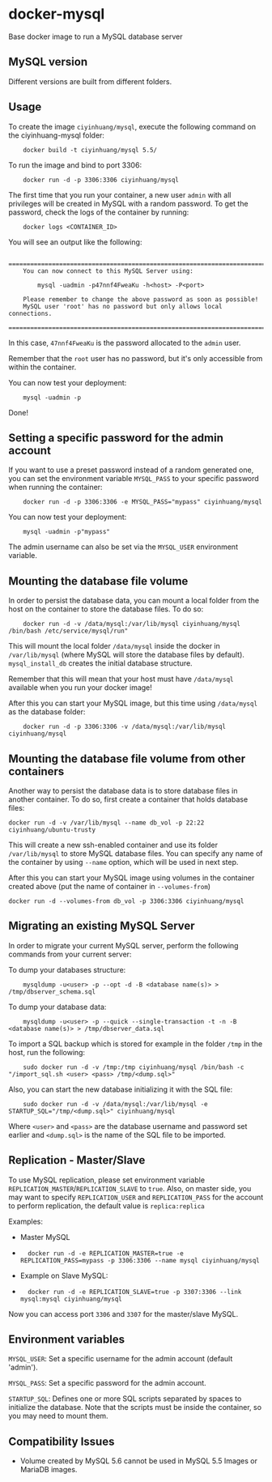 docker-mysql
==================

Base docker image to run a MySQL database server


MySQL version
-------------

Different versions are built from different folders. 

Usage
-----

To create the image `ciyinhuang/mysql`, execute the following command on the ciyinhuang-mysql folder:

        docker build -t ciyinhuang/mysql 5.5/

To run the image and bind to port 3306:

        docker run -d -p 3306:3306 ciyinhuang/mysql

The first time that you run your container, a new user `admin` with all privileges 
will be created in MySQL with a random password. To get the password, check the logs
of the container by running:

        docker logs <CONTAINER_ID>

You will see an output like the following:

        ========================================================================
        You can now connect to this MySQL Server using:

            mysql -uadmin -p47nnf4FweaKu -h<host> -P<port>

        Please remember to change the above password as soon as possible!
        MySQL user 'root' has no password but only allows local connections.
        ========================================================================

In this case, `47nnf4FweaKu` is the password allocated to the `admin` user.

Remember that the `root` user has no password, but it's only accessible from within the container.

You can now test your deployment:

        mysql -uadmin -p

Done!


Setting a specific password for the admin account
-------------------------------------------------

If you want to use a preset password instead of a random generated one, you can
set the environment variable `MYSQL_PASS` to your specific password when running the container:

        docker run -d -p 3306:3306 -e MYSQL_PASS="mypass" ciyinhuang/mysql

You can now test your deployment:

        mysql -uadmin -p"mypass"

The admin username can also be set via the `MYSQL_USER` environment variable.


Mounting the database file volume
---------------------------------

In order to persist the database data, you can mount a local folder from the host 
on the container to store the database files. To do so:

        docker run -d -v /data/mysql:/var/lib/mysql ciyinhuang/mysql /bin/bash /etc/service/mysql/run"

This will mount the local folder `/data/mysql` inside the docker in `/var/lib/mysql` (where MySQL will store the database files by default). `mysql_install_db` creates the initial database structure.

Remember that this will mean that your host must have `/data/mysql` available when you run your docker image!

After this you can start your MySQL image, but this time using `/data/mysql` as the database folder:

        docker run -d -p 3306:3306 -v /data/mysql:/var/lib/mysql ciyinhuang/mysql


Mounting the database file volume from other containers
------------------------------------------------------

Another way to persist the database data is to store database files in another container.
To do so, first create a container that holds database files:

    docker run -d -v /var/lib/mysql --name db_vol -p 22:22 ciyinhuang/ubuntu-trusty 

This will create a new ssh-enabled container and use its folder `/var/lib/mysql` to store MySQL database files. 
You can specify any name of the container by using `--name` option, which will be used in next step.

After this you can start your MySQL image using volumes in the container created above (put the name of container in `--volumes-from`)

    docker run -d --volumes-from db_vol -p 3306:3306 ciyinhuang/mysql 


Migrating an existing MySQL Server
----------------------------------

In order to migrate your current MySQL server, perform the following commands from your current server:

To dump your databases structure:

        mysqldump -u<user> -p --opt -d -B <database name(s)> > /tmp/dbserver_schema.sql

To dump your database data:

        mysqldump -u<user> -p --quick --single-transaction -t -n -B <database name(s)> > /tmp/dbserver_data.sql

To import a SQL backup which is stored for example in the folder `/tmp` in the host, run the following:

        sudo docker run -d -v /tmp:/tmp ciyinhuang/mysql /bin/bash -c "/import_sql.sh <user> <pass> /tmp/<dump.sql>"

Also, you can start the new database initializing it with the SQL file:

        sudo docker run -d -v /data/mysql:/var/lib/mysql -e STARTUP_SQL="/tmp/<dump.sql>" ciyinhuang/mysql

Where `<user>` and `<pass>` are the database username and password set earlier and `<dump.sql>` is the name of the SQL file to be imported.


Replication - Master/Slave
-------------------------
To use MySQL replication, please set environment variable `REPLICATION_MASTER`/`REPLICATION_SLAVE` to `true`. Also, on master side, you may want to specify `REPLICATION_USER` and `REPLICATION_PASS` for the account to perform replication, the default value is `replica:replica`

Examples:
- Master MySQL
- 
        docker run -d -e REPLICATION_MASTER=true -e REPLICATION_PASS=mypass -p 3306:3306 --name mysql ciyinhuang/mysql

- Example on Slave MySQL:
- 
        docker run -d -e REPLICATION_SLAVE=true -p 3307:3306 --link mysql:mysql ciyinhuang/mysql

Now you can access port `3306` and `3307` for the master/slave MySQL.

Environment variables
---------------------

`MYSQL_USER`: Set a specific username for the admin account (default 'admin').

`MYSQL_PASS`: Set a specific password for the admin account.

`STARTUP_SQL`: Defines one or more SQL scripts separated by spaces to initialize the database. Note that the scripts must be inside the container, so you may need to mount them.

Compatibility Issues
--------------------

- Volume created by MySQL 5.6 cannot be used in MySQL 5.5 Images or MariaDB images.
